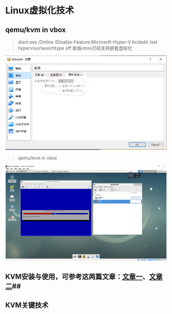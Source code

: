 # Linux虚拟化技术 #

## qemu/kvm in vbox ##
> dism.exe /Online /Disable-Feature:Microsoft-Hyper-V
> bcdedit /set hypervisorlaunchtype off 
> 新版vbox已经支持嵌套虚拟化

![](doc/vbox5.png)

> qemu/kvm in vbox

![](doc/kvm_in_vbox.PNG)

## KVM安装与使用，可参考这两篇文章：[文章一](https://linux.cn/article-9522-1.html)、[文章二](https://blog.csdn.net/u010281503/article/details/78152189)##
## KVM关键技术 ##